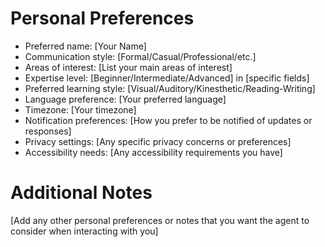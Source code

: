 # Personal Preferences

- Preferred name: [Your Name]
- Communication style: [Formal/Casual/Professional/etc.]
- Areas of interest: [List your main areas of interest]
- Expertise level: [Beginner/Intermediate/Advanced] in [specific fields]
- Preferred learning style: [Visual/Auditory/Kinesthetic/Reading-Writing]
- Language preference: [Your preferred language]
- Timezone: [Your timezone]
- Notification preferences: [How you prefer to be notified of updates or responses]
- Privacy settings: [Any specific privacy concerns or preferences]
- Accessibility needs: [Any accessibility requirements you have]

# Additional Notes
[Add any other personal preferences or notes that you want the agent to consider when interacting with you]